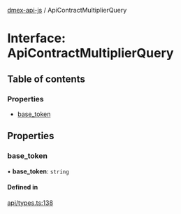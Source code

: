 [dmex-api-js](../README.md) / ApiContractMultiplierQuery

# Interface: ApiContractMultiplierQuery

## Table of contents

### Properties

- [base\_token](ApiContractMultiplierQuery.md#base_token)

## Properties

### base\_token

• **base\_token**: `string`

#### Defined in

[api/types.ts:138](https://github.com/dmex-app/node-api-js/blob/9394cf2/src/api/types.ts#L138)
